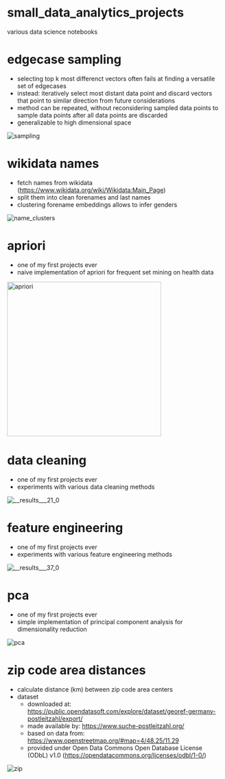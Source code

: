 # small_data_analytics_projects
various data science notebooks 


# edgecase sampling
- selecting top k most differenct vectors often fails at finding a versatile set of edgecases
- instead: iteratively select most distant data point and discard vectors that point to similar direction from future considerations
- method can be repeated, without reconsidering sampled data points to sample data points after all data points are discarded
- generalizable to high dimensional space

 ![sampling](https://github.com/MilanKalkenings/small_data_analytics_projects/assets/70267800/a662507a-7297-4faf-892c-3f43db3f2cfb)


# wikidata names
- fetch names from wikidata (https://www.wikidata.org/wiki/Wikidata:Main_Page)
- split them into clean forenames and last names
- clustering forename embeddings allows to infer genders

![name_clusters](https://github.com/MilanKalkenings/small_data_analytics_projects/assets/70267800/6bac44a6-42d0-4d74-bddb-71c068d650ef)


# apriori
- one of my first projects ever 
- naive implementation of apriori for frequent set mining on health data

<img width="359" alt="apriori" src="https://github.com/MilanKalkenings/small_data_analytics_projects/assets/70267800/e25186f6-b721-4a3c-8783-29ed0013db0c">

# data cleaning
- one of my first projects ever
- experiments with various data cleaning methods 

![__results___21_0](https://github.com/MilanKalkenings/small_data_analytics_projects/assets/70267800/2c4f0a65-9502-44b9-975d-97f1a6218099)

# feature engineering
- one of my first projects ever 
- experiments with various feature engineering methods 

![__results___37_0](https://github.com/MilanKalkenings/small_data_analytics_projects/assets/70267800/fe5443b9-5d33-4a61-9c3a-0b95afc4a8b3)

# pca
- one of my first projects ever
- simple implementation of principal component analysis for dimensionality reduction

![pca](https://github.com/MilanKalkenings/small_data_analytics_projects/assets/70267800/5021b150-e06b-4c93-af76-f68016b2739f)


# zip code area distances
- calculate distance (km) between zip code area centers
- dataset
  - downloaded at: https://public.opendatasoft.com/explore/dataset/georef-germany-postleitzahl/export/
  - made available by: https://www.suche-postleitzahl.org/
  - based on data from: https://www.openstreetmap.org/#map=4/48.25/11.29
  - provided under Open Data Commons Open Database License (ODbL) v1.0 (https://opendatacommons.org/licenses/odbl/1-0/)

![zip](https://github.com/MilanKalkenings/small_data_analytics_projects/assets/70267800/534b15d3-e289-4d2d-ba2f-c6f71f6ee7ec)
